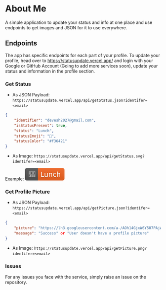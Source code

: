 # About Me

A simple application to update your status and info at one place and use endpoints to get images and JSON for it to use everywhere.

## Endpoints

The app has specific endpoints for each part of your profile. To update your profile, head over to https://statusupdate.vercel.app/ and login with your Google or GitHub Account (Going to add more services soon), update your status and information in the profile section.

### Get Status

- As JSON Payload: `https://statusupdate.vercel.app/api/getStatus.json?identifer=<email>`

```json
{
	"identifier": "devesh2027@gmail.com",
	"isStatusPresent": true,
	"status": "Lunch",
	"statusEmoji": "🍕",
	"statusColor": "#f36421"
}
```

- As Image: `https://statusupdate.vercel.app/api/getStatus.svg?identifer=<email>`

Example: ![Example Status](./public/samplestatus.svg)

### Get Profile Picture

- As JSON Payload: `https://statusupdate.vercel.app/api/getPicture.json?identifer=<email>`

```json
{
	"picture": "https://lh3.googleusercontent.com/a-/AOh14GjxW6Y507PAjA7HFZAi151o5jO5mPPt7D_6sb7K3Dw=s96-c",
	"message": "Success" or "User doesn't have a profile picture"
}
```

- As Image: `https://statusupdate.vercel.app/api/getPicture.png?identifer=<email>`

### Issues

For any issues you face with the service, simply raise an issue on the repository.
